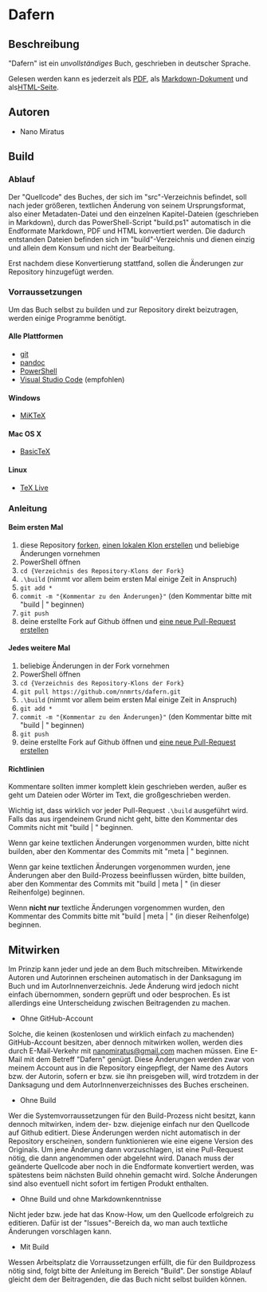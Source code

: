# Dafern

## Beschreibung

"Dafern" ist ein *unvollständiges* Buch, geschrieben in deutscher Sprache.

Gelesen werden kann es jederzeit als [PDF](https://github.com/nnmrts/dafern/blob/master/build/dafern.pdf), als [Markdown-Dokument](https://github.com/nnmrts/dafern/blob/master/build/dafern.md) und als[HTML-Seite](https://github.com/nnmrts/dafern/blob/master/build/dafern.html).

## Autoren

* Nano Miratus

## Build

### Ablauf

Der "Quellcode" des Buches, der sich im "src"-Verzeichnis befindet, soll nach jeder größeren, textlichen Änderung von seinem Ursprungsformat, also einer Metadaten-Datei und den einzelnen Kapitel-Dateien (geschrieben in Markdown), durch das PowerShell-Script "build.ps1" automatisch in die Endformate Markdown, PDF und HTML konvertiert werden. Die dadurch entstanden Dateien befinden sich im "build"-Verzeichnis und dienen einzig und allein dem Konsum und nicht der Bearbeitung.

Erst nachdem diese Konvertierung stattfand, sollen die Änderungen zur Repository hinzugefügt werden.

### Vorraussetzungen

Um das Buch selbst zu builden und zur Repository direkt beizutragen, werden einige Programme benötigt.

#### Alle Plattformen

* [git](https://git-scm.com/downloads)
* [pandoc](http://pandoc.org/installing.html)
* [PowerShell](https://github.com/PowerShell/PowerShell)
* [Visual Studio Code](https://code.visualstudio.com/download) (empfohlen)

#### Windows

* [MiKTeX](https://miktex.org/download)

#### Mac OS X

* [BasicTeX](http://www.tug.org/mactex/morepackages.html)

#### Linux

* [TeX Live](http://www.tug.org/texlive/quickinstall.html)

### Anleitung

#### Beim ersten Mal

1. diese Repository [forken](https://help.github.com/articles/fork-a-repo/#fork-an-example-repository), [einen lokalen Klon erstellen](https://help.github.com/articles/fork-a-repo/#step-2-create-a-local-clone-of-your-fork) und beliebige Änderungen vornehmen
2. PowerShell öffnen
3. `cd {Verzeichnis des Repository-Klons der Fork}`
4. `.\build` (nimmt vor allem beim ersten Mal einige Zeit in Anspruch)
5. `git add *`
6. `commit -m "{Kommentar zu den Änderungen}"` (den Kommentar bitte mit "build | " beginnen)
7. `git push`
8. deine erstellte Fork auf Github öffnen und [eine neue Pull-Request erstellen](https://help.github.com/articles/creating-a-pull-request-from-a-fork/)

#### Jedes weitere Mal

1. beliebige Änderungen in der Fork vornehmen
2. PowerShell öffnen
3. `cd {Verzeichnis des Repository-Klons der Fork}`
4. `git pull https://github.com/nnmrts/dafern.git`
5. `.\build` (nimmt vor allem beim ersten Mal einige Zeit in Anspruch)
6. `git add *`
7. `commit -m "{Kommentar zu den Änderungen}"` (den Kommentar bitte mit "build | " beginnen)
8. `git push`
9. deine erstellte Fork auf Github öffnen und [eine neue Pull-Request erstellen](https://help.github.com/articles/creating-a-pull-request-from-a-fork/)

#### Richtlinien

Kommentare sollten immer komplett klein geschrieben werden, außer es geht um Dateien oder Wörter im Text, die großgeschrieben werden.

Wichtig ist, dass wirklich vor jeder Pull-Request `.\build` ausgeführt wird. Falls das aus irgendeinem Grund nicht geht, bitte den Kommentar des Commits nicht mit "build | " beginnen.

Wenn gar keine textlichen Änderungen vorgenommen wurden, bitte nicht builden, aber den Kommentar des Commits mit "meta | " beginnen.

Wenn gar keine textlichen Änderungen vorgenommen wurden, jene Änderungen aber den Build-Prozess beeinflussen würden, bitte builden, aber den Kommentar des Commits mit "build | meta | " (in dieser Reihenfolge) beginnen.

Wenn **nicht nur** textliche Änderungen vorgenommen wurden, den Kommentar des Commits bitte mit "build | meta | " (in dieser Reihenfolge) beginnen.

## Mitwirken

Im Prinzip kann jeder und jede an dem Buch mitschreiben. Mitwirkende Autoren und Autorinnen erscheinen automatisch in der Danksagung im Buch und im AutorInnenverzeichnis. Jede Änderung wird jedoch nicht einfach übernommen, sondern geprüft und oder besprochen. Es ist allerdings eine Unterscheidung zwischen Beitragenden zu machen.

* Ohne GitHub-Account

Solche, die keinen (kostenlosen und wirklich einfach zu machenden) GitHub-Account besitzen, aber dennoch mitwirken wollen, werden dies durch E-Mail-Verkehr mit nanomiratus@gmail.com machen müssen. Eine E-Mail mit dem Betreff "Dafern" genügt. Diese Änderungen werden zwar von meinem Account aus in die Repository eingepflegt, der Name des Autors bzw. der Autorin, sofern er bzw. sie ihn preisgeben will, wird trotzdem in der Danksagung und dem AutorInnenverzeichnisses des Buches erscheinen.

* Ohne Build

Wer die Systemvorraussetzungen für den Build-Prozess nicht besitzt, kann dennoch mitwirken, indem der- bzw. diejenige einfach nur den Quellcode auf Github editiert. Diese Änderungen werden nicht automatisch in der Repository erscheinen, sondern funktionieren wie eine eigene Version des Originals. Um jene Änderung dann vorzuschlagen, ist eine Pull-Request nötig, die dann angenommen oder abgelehnt wird. Danach muss der geänderte Quellcode aber noch in die Endformate konvertiert werden, was spätestens beim nächsten Build ohnehin gemacht wird. Solche Änderungen sind also eventuell nicht sofort im fertigen Produkt enthalten.

* Ohne Build und ohne Markdownkenntnisse

Nicht jeder bzw. jede hat das Know-How, um den Quellcode erfolgreich zu editieren. Dafür ist der "Issues"-Bereich da, wo man auch textliche Änderungen vorschlagen kann.

* Mit Build

Wessen Arbeitsplatz die Vorraussetzungen erfüllt, die für den Buildprozess nötig sind, folgt bitte der Anleitung im Bereich "Build". Der sonstige Ablauf gleicht dem der Beitragenden, die das Buch nicht selbst builden können.